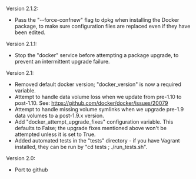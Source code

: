 Version 2.1.2:
 - Pass the "--force-confnew" flag to dpkg when installing the Docker package, to make
   sure configuration files are replaced even if they have been edited.

Version 2.1.1:
 - Stop the "docker" service before attempting a package upgrade, to prevent an intermittent
   upgrade failure.

Version 2.1:
 - Removed default docker version; "docker_version" is now a required variable.
 - Attempt to handle data volume loss when we update from pre-1.10 to post-1.10.
   See: https://github.com/docker/docker/issues/20079
 - Attempt to handle missing volume symlinks when we upgrade pre-1.9 data volumes
   to a post-1.9.x version.
 - Add "docker_attempt_upgrade_fixes" configuration variable. This defaults to False;
   the upgrade fixes mentioned above won't be attempted unless it is set to True.
 - Added automated tests in the "tests" directory - if you have Vagrant installed, they
   can be run by "cd tests ; ./run_tests.sh".

Version 2.0:
  - Port to github

